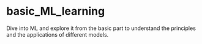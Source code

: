 # basic_ML_learning
Dive into ML and explore it from the basic part to understand the principles and the applications of different models.
